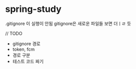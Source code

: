 # spring-study

.gitignore 이 실행이 안됨
gitignore은 새로운 파일들 보면 더ㅣㄹ 듯


// TODO
- gitignore 경로
- token, fcm
- 경로 구분
- 테스트 코드 짜기
